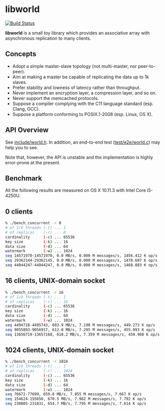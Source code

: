 libworld
========

[![Build Status](https://travis-ci.org/etheriqa/libworld.svg?branch=master)](https://travis-ci.org/etheriqa/libworld)

**libworld** is a small toy library which provides an associative array with asynchronous replication to many clients.

Concepts
--------

- Adopt a simple master-slave topology (not multi-master, nor peer-to-peer).
- Aim at making a master be capable of replicating the data up to 1k slaves.
- Prefer stability and lowness of latency rather than throughput.
- Never implement an encryption layer, a compression layer, and so on.
- Never support the memcached protocols.
- Suppose a compiler complying with the C11 language standard (esp. Clang, GCC).
- Suppose a platform conforming to POSIX.1-2008 (esp. Linux, OS X).

API Overview
------------

See [include/world.h](include/world.h).
In addition, an end-to-end test ([test/e2e/world.c](test/e2e/world.c)) may help you to see.

Note that, however, the API is unstable and the implementation is highly error-prone at the present.

Benchmark
---------

All the following results are measured on OS X 10.11.3 with Intel Core i5-4250U.

## 0 clients

```sh
% ./bench_concurrent -r 0
# of I/O threads (-t) ... 1
# of replicas    (-r) ... 0
cardinality      (-c) ... 65536
key size         (-k) ... 16
data size        (-d) ... 64
watermark        (-w) ... 1024
seq 14571970-14571970, 0.0 MB/s, 0.000 M messages/s, 1456.412 K op/s
seq 29362144-29362145, 0.0 MB/s, 0.000 M messages/s, 1478.687 K op/s
seq 44044247-44044247, 0.0 MB/s, 0.000 M messages/s, 1468.083 K op/s
```

## 16 clients, UNIX-domain socket

```sh
% ./bench_concurrent -r 16
# of I/O threads (-t) ... 1
# of replicas    (-r) ... 16
cardinality      (-c) ... 65536
key size         (-k) ... 16
data size        (-d) ... 64
watermark        (-w) ... 1024
seq 4494718-4495743, 603.9 MB/s, 7.190 M messages/s, 449.273 K op/s
seq 9055893-9056917, 612.8 MB/s, 7.295 M messages/s, 455.993 K op/s
seq 13656719-13657168, 618.2 MB/s, 7.359 M messages/s, 459.988 K op/s
```

## 1024 clients, UNIX-domain socket

```sh
% ./bench_concurrent -r 1024
# of I/O threads (-t) ... 1
# of replicas    (-r) ... 1024
cardinality      (-c) ... 65536
key size         (-k) ... 16
data size        (-d) ... 64
watermark        (-w) ... 1024
seq 76672-77699, 659.8 MB/s, 7.855 M messages/s, 7.667 K op/s
seq 154624-155656, 670.5 MB/s, 7.982 M messages/s, 7.792 K op/s
seq 230805-231831, 654.7 MB/s, 7.795 M messages/s, 7.614 K op/s
```

